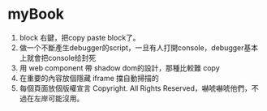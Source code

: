 # myBook

1. block 右鍵，把copy paste block了。
2. 做一个不斷產生debugger的script，一旦有人打開console，debugger基本上就會把console给封死
3. 用 web component 帶 shadow dom的設計，那種比較難 copy
4. 在重要的內容放個隱藏 iframe 擋自動掃描的
5. 每個頁面放個版權宣言 Copyright. All Rights Reserved，嚇唬嚇唬他們，不過在左岸可能沒用。

